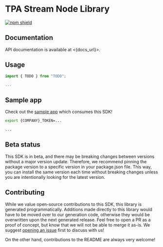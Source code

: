 # TPA Stream Node Library

[![npm shield](https://img.shields.io/npm/v/@fern-api/tpastream)](https://www.npmjs.com/package/@fern-api/tpastream)

## Documentation

API documentation is available at <{docs_url}>.

## Usage

```typescript
import { TODO } from "TODO";

...

```

## Sample app

Check out the [sample app](.sample-app/app.ts) which consumes this SDK!

```bash
export {COMPANY}_TOKEN=...

...

```

## Beta status

This SDK is in beta, and there may be breaking changes between versions without a major version update. Therefore, we recommend pinning the package version to a specific version in your package.json file. This way, you can install the same version each time without breaking changes unless you are intentionally looking for the latest version.

## Contributing

While we value open-source contributions to this SDK, this library is generated programmatically. Additions made directly to this library would have to be moved over to our generation code, otherwise they would be overwritten upon the next generated release. Feel free to open a PR as a proof of concept, but know that we will not be able to merge it as-is. We suggest [opening an issue](https://github.com/fern-tpastream/tpastream-node) first to discuss with us!

On the other hand, contributions to the README are always very welcome!
